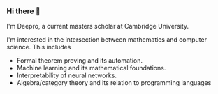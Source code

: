 ### Hi there 👋

I'm Deepro, a current masters scholar at Cambridge University.

I'm interested in the intersection between mathematics and computer science. This includes 
 - Formal theorem proving and its automation.
 - Machine learning and its mathematical foundations.
 - Interpretability of neural networks.
 - Algebra/category theory and its relation to programming languages

<!--
**DeeproChoudhury/DeeproChoudhury** is a ✨ _special_ ✨ repository because its `README.md` (this file) appears on your GitHub profile.

Here are some ideas to get you started:

- 🔭 I’m currently working on ...
- 🌱 I’m currently learning ...
- 👯 I’m looking to collaborate on ...
- 🤔 I’m looking for help with ...
- 💬 Ask me about ...
- 📫 How to reach me: ...
- 😄 Pronouns: ...
- ⚡ Fun fact: ...
-->
